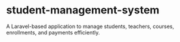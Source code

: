 # student-management-system
A Laravel-based application to manage students, teachers, courses, enrollments, and payments efficiently.
